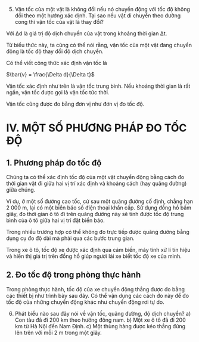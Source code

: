 5. Vận tốc của một vật là không đổi nếu nó chuyển động với tốc độ không đổi theo một hướng xác định. Tại sao nếu vật di chuyển theo đường cong thì vận tốc của vật là thay đổi?

Với Δd là giá trị độ dịch chuyển của vật trong khoảng thời gian Δt.

Từ biểu thức này, ta cũng có thể nói rằng, vận tốc của một vật đang chuyển động là tốc độ thay đổi độ dịch chuyển.

Có thể viết công thức xác định vận tốc là

$\bar{v} = \frac{\Delta d}{\Delta t}$

Vận tốc xác định như trên là vận tốc trung bình. Nếu khoảng thời gian là rất ngắn, vận tốc được gọi là vận tốc tức thời.

Vận tốc cũng được đo bằng đơn vị như đơn vị đo tốc độ.

# IV. MỘT SỐ PHƯƠNG PHÁP ĐO TỐC ĐỘ

## 1. Phương pháp đo tốc độ

Chúng ta có thể xác định tốc độ của một vật chuyển động bằng cách đo thời gian vật đi giữa hai vị trí xác định và khoảng cách (hay quãng đường) giữa chúng.

Ví dụ, ở một số đường cao tốc, cứ sau một quãng đường cố định, chẳng hạn 2 000 m, lại có một biển báo số điện thoại khẩn cấp. Sử dụng đồng hồ bấm giây, đo thời gian ô tô đi trên quãng đường này sẽ tính được tốc độ trung bình của ô tô giữa hai vị trí đặt biển báo.

Trong nhiều trường hợp có thể không đo trực tiếp được quãng đường bằng dụng cụ đo độ dài mà phải qua các bước trung gian.

Trong xe ô tô, tốc độ xe được xác định qua cảm biến, máy tính xử lí tín hiệu và hiển thị giá trị trên đồng hồ giúp người lái xe biết tốc độ xe của mình.

## 2. Đo tốc độ trong phòng thực hành

Trong phòng thực hành, tốc độ của xe chuyển động thẳng được đo bằng các thiết bị như trình bày sau đây. Có thể vận dụng các cách đo này để đo tốc độ của những chuyển động khác như chuyển động rơi tự do.

6. Phát biểu nào sau đây nói về vận tốc, quãng đường, độ dịch chuyển?
a) Con tàu đã đi 200 km theo hướng đông nam.
b) Một xe ô tô đã đi 200 km từ Hà Nội đến Nam Định.
c) Một thùng hàng được kéo thẳng đứng lên trên với mỗi 2 m trong một giây.